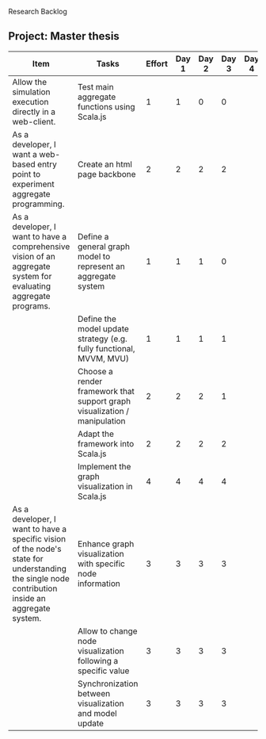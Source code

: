 Research Backlog

## Project: Master thesis

| Item                                                         | Tasks                                                        | Effort | Day 1 | Day 2 | Day 3 | Day 4 | Day 5 | Day 6 | Day 7 |
| ------------------------------------------------------------ | ------------------------------------------------------------ | ------ | ----- | ----- | ----- | ----- | ----- | ----- | ----- |
| Allow the simulation execution directly in a web-client.     | Test main aggregate functions using Scala.js                 | 1      | 1     | 0     | 0     |       |       |       |       |
| As a developer, I want a web-based entry point to experiment aggregate programming. | Create an html page backbone                                 | 2      | 2     | 2     | 2     |       |       |       |       |
| As a developer, I want to have a comprehensive vision of an aggregate system for evaluating aggregate programs. | Define a general graph model to represent an aggregate system | 1      | 1     | 1     | 0     |       |       |       |       |
|                                                              | Define the model update strategy (e.g. fully functional, MVVM, MVU) | 1      | 1     | 1     | 1     |       |       |       |       |
|                                                              | Choose a render framework that support graph visualization / manipulation | 2      | 2     | 2     | 1     |       |       |       |       |
|                                                              | Adapt the framework into Scala.js                            | 2      | 2     | 2     | 2     |       |       |       |       |
|                                                              | Implement the graph visualization in Scala.js                | 4      | 4     | 4     | 4     |       |       |       |       |
| As a developer, I want to have a specific vision of the node's state for understanding the single node contribution inside an aggregate system. | Enhance graph visualization with specific node information   | 3      | 3     | 3     | 3     |       |       |       |       |
|                                                              | Allow to change node visualization following a specific value | 3      | 3     | 3     | 3     |       |       |       |       |
|                                                              | Synchronization between visualization and model update       | 3      | 3     | 3     | 3     |       |       |       |       |

